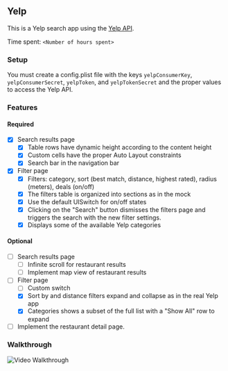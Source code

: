 ## Yelp

This is a Yelp search app using the [Yelp API](http://developer.rottentomatoes.com/docs/read/JSON).

Time spent: `<Number of hours spent>`

### Setup
You must create a config.plist file with the keys `yelpConsumerKey`, `yelpConsumerSecret`, `yelpToken`, and `yelpTokenSecret` and the proper values to access the Yelp API.

### Features

#### Required

- [x] Search results page
   - [x] Table rows have dynamic height according to the content height
   - [x] Custom cells have the proper Auto Layout constraints
   - [x] Search bar in the navigation bar
- [x] Filter page
   - [x] Filters: category, sort (best match, distance, highest rated), radius (meters), deals (on/off)
   - [x] The filters table is organized into sections as in the mock
   - [x] Use the default UISwitch for on/off states
   - [x] Clicking on the "Search" button dismisses the filters page and triggers the search with the new filter settings.
   - [x] Displays some of the available Yelp categories

#### Optional

- [ ] Search results page
   - [ ] Infinite scroll for restaurant results
   - [ ] Implement map view of restaurant results
- [ ] Filter page
   - [ ] Custom switch
   - [x] Sort by and distance filters expand and collapse as in the real Yelp app
   - [x] Categories shows a subset of the full list with a "Show All" row to expand
- [ ] Implement the restaurant detail page.

### Walkthrough

![Video Walkthrough](...)
